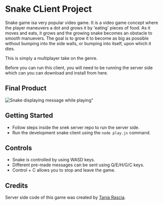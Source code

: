 # Snake CLient Project

Snake game isa very popular video game. It is a video game concept where the player maneuvers a dot and grows it by 'eating' pieces of food. As it moves and eats, it grows and the growing snake becomes an obstacle to smooth manuevers. The goal is to grow it to become as big as possible without bumping into the side walls, or bumping into itself, upon which it dies.

This is simply a multiplayer take on the genre.

Before you can run this client, you will need to be running the server side which can you can download and install from here.

## Final Product


![Snake displaying message while playing"](https://user-images.githubusercontent.com/95609843/164873363-c7fd22ab-13c0-4d99-9272-63cd3dcd7a24.png)


## Getting Started

- Follow steps inside the snek server repo to run the server side.
- Run the development snake client using the `node play.js` command.


## Controls

- Snake is controlled by using WASD keys.
- Different pre-made messages can be sent using Q/E/H/G/C keys.
- Control + C allows you to stop and leave the game.


## Credits

Server side code of this game was created by [Tania Rascia](https://github.com/taniarascia).